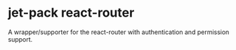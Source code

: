 # jet-pack react-router
A wrapper/supporter for the react-router with authentication and permission support.
